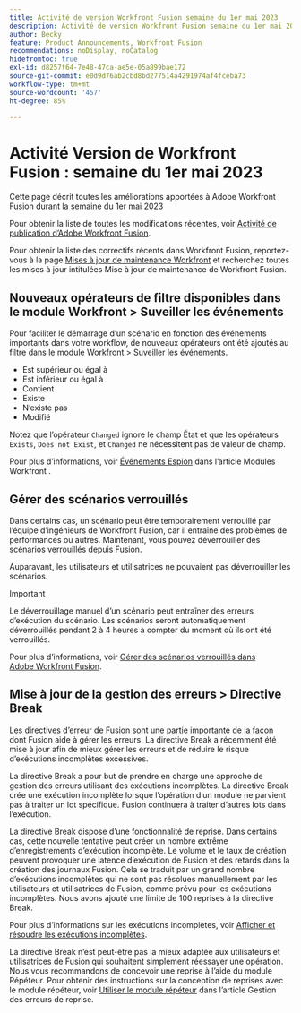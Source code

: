 ```yaml
---
title: Activité de version Workfront Fusion semaine du 1er mai 2023
description: Activité de version Workfront Fusion semaine du 1er mai 2023
author: Becky
feature: Product Announcements, Workfront Fusion
recommendations: noDisplay, noCatalog
hidefromtoc: true
exl-id: d8257f64-7e48-47ca-ae5e-05a899bae172
source-git-commit: e0d9d76ab2cbd8bd277514a4291974af4fceba73
workflow-type: tm+mt
source-wordcount: '457'
ht-degree: 85%

---
```


# Activité Version de Workfront Fusion : semaine du 1er mai 2023

Cette page décrit toutes les améliorations apportées à Adobe Workfront Fusion durant la semaine du 1er mai 2023

Pour obtenir la liste de toutes les modifications récentes, voir [Activité de publication d’Adobe Workfront Fusion](/help/workfront-fusion/fusion-product-releases/fusion-release-activity.md).

Pour obtenir la liste des correctifs récents dans Workfront Fusion, reportez-vous à la page [Mises à jour de maintenance Workfront](https://experienceleague.adobe.com/docs/workfront-known-issues/releases/current-updates.html) et recherchez toutes les mises à jour intitulées Mise à jour de maintenance de Workfront Fusion.

## Nouveaux opérateurs de filtre disponibles dans le module Workfront > Suveiller les événements

Pour faciliter le démarrage d’un scénario en fonction des événements importants dans votre workflow, de nouveaux opérateurs ont été ajoutés au filtre dans le module Workfront > Suveiller les événements.

* Est supérieur ou égal à
* Est inférieur ou égal à
* Contient
* Existe
* N’existe pas
* Modifié

Notez que l’opérateur `Changed` ignore le champ État et que les opérateurs `Exists`, `Does not Exist`, et `Changed` ne nécessitent pas de valeur de champ.

Pour plus d’informations, voir [Événements Espion](/help/workfront-fusion/references/apps-and-modules/adobe-connectors/workfront-modules.md#triggers) dans l’article Modules Workfront .

## Gérer des scénarios verrouillés

Dans certains cas, un scénario peut être temporairement verrouillé par l’équipe d’ingénieurs de Workfront Fusion, car il entraîne des problèmes de performances ou autres. Maintenant, vous pouvez déverrouiller des scénarios verrouillés depuis Fusion.

Auparavant, les utilisateurs et utilisatrices ne pouvaient pas déverrouiller les scénarios.

>[!IMPORTANT]
>
>Le déverrouillage manuel d’un scénario peut entraîner des erreurs d’exécution du scénario. Les scénarios seront automatiquement déverrouillés pendant 2 à 4 heures à compter du moment où ils ont été verrouillés.

Pour plus d’informations, voir [Gérer des scénarios verrouillés dans Adobe Workfront Fusion](/help/workfront-fusion/manage-scenarios/view-manage-locked-scenario.md).

## Mise à jour de la gestion des erreurs > Directive Break

Les directives d’erreur de Fusion sont une partie importante de la façon dont Fusion aide à gérer les erreurs. La directive Break a récemment été mise à jour afin de mieux gérer les erreurs et de réduire le risque d’exécutions incomplètes excessives.

La directive Break a pour but de prendre en charge une approche de gestion des erreurs utilisant des exécutions incomplètes. La directive Break crée une exécution incomplète lorsque l’opération d’un module ne parvient pas à traiter un lot spécifique. Fusion continuera à traiter d’autres lots dans l’exécution.

La directive Break dispose d’une fonctionnalité de reprise. Dans certains cas, cette nouvelle tentative peut créer un nombre extrême d’enregistrements d’exécution incomplète. Le volume et le taux de création peuvent provoquer une latence d’exécution de Fusion et des retards dans la création des journaux Fusion. Cela se traduit par un grand nombre d’exécutions incomplètes qui ne sont pas résolues manuellement par les utilisateurs et utilisatrices de Fusion, comme prévu pour les exécutions incomplètes. Nous avons ajouté une limite de 100 reprises à la directive Break.

Pour plus d’informations sur les exécutions incomplètes, voir [Afficher et résoudre les exécutions incomplètes](/help/workfront-fusion/manage-scenarios/view-and-resolve-incomplete-executions.md).

La directive Break n’est peut-être pas la mieux adaptée aux utilisateurs et utilisatrices de Fusion qui souhaitent simplement réessayer une opération. Nous vous recommandons de concevoir une reprise à l’aide du module Répéteur. Pour obtenir des instructions sur la conception de reprises avec le module répéteur, voir [Utiliser le module répéteur](/help/workfront-fusion/create-scenarios/config-error-handling/retry.md#use-the-repeater-module) dans l’article Gestion des erreurs de reprise.
